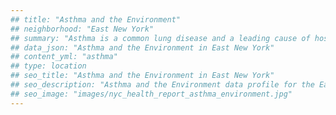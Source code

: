 ```yaml
---
## title: "Asthma and the Environment"
## neighborhood: "East New York"
## summary: "Asthma is a common lung disease and a leading cause of hospitalizations for children under 15 years old. This report provides a summary of asthma indicators by neighborhood. It also describes housing and neighborhood characteristics that can make asthma worse."
## data_json: "Asthma and the Environment in East New York"
## content_yml: "asthma"
## type: location
## seo_title: "Asthma and the Environment in East New York"
## seo_description: "Asthma and the Environment data profile for the East New York neighborhood of NYC."
## seo_image: "images/nyc_health_report_asthma_environment.jpg"
---
```

